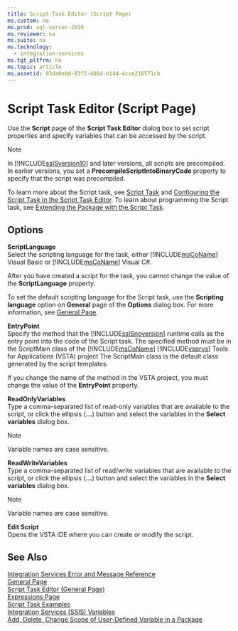 ```yaml
---
title: Script Task Editor (Script Page)
ms.custom: na
ms.prod: sql-server-2016
ms.reviewer: na
ms.suite: na
ms.technology: 
  - integration-services
ms.tgt_pltfrm: na
ms.topic: article
ms.assetid: 93da0e0d-83f5-406d-b144-4cce216571cb
---
```

# Script Task Editor (Script Page)
  Use the **Script** page of the **Script Task Editor** dialog box to set script properties and specify variables that can be accessed by the script.  
  
> [!NOTE]  
>  In [!INCLUDE[ssISversion10](../../Token/Other/ssISversion10_md.md)] and later versions, all scripts are precompiled. In earlier versions, you set a **PrecompileScriptIntoBinaryCode** property to specify that the script was precompiled.  
  
 To learn more about the Script task, see [Script Task](../../Topics/TopicNameNotContainA/Script-Task.md) and [Configuring the Script Task in the Script Task Editor](../Topic/Configuring%20the%20Script%20Task%20in%20the%20Script%20Task%20Editor.md). To learn about programming the Script task, see [Extending the Package with the Script Task](../Topic/Extending%20the%20Package%20with%20the%20Script%20Task.md).  
  
## Options  
 **ScriptLanguage**  
 Select the scripting language for the task, either [!INCLUDE[msCoName](../../Token/Other/msCoName_md.md)] Visual Basic or [!INCLUDE[msCoName](../../Token/Other/msCoName_md.md)] Visual C\#.  
  
 After you have created a script for the task, you cannot change the value of the **ScriptLanguage** property.  
  
 To set the default scripting language for the Script task, use the **Scripting language** option on **General** page of the **Options** dialog box. For more information, see [General Page](../../Topics/TopicNameNotContainA/General-Page.md).  
  
 **EntryPoint**  
 Specify the method that the [!INCLUDE[ssISnoversion](../../Token/Other/ssISnoversion_md.md)] runtime calls as the entry point into the code of the Script task. The specified method must be in the ScriptMain class of the [!INCLUDE[msCoName](../../Token/Other/msCoName_md.md)] [!INCLUDE[vsprvs](../../Token/Other/vsprvs_md.md)] Tools for Applications \(VSTA\) project The ScriptMain class is the default class generated by the script templates.  
  
 If you change the name of the method in the VSTA project, you must change the value of the **EntryPoint** property.  
  
 **ReadOnlyVariables**  
 Type a comma\-separated list of read\-only variables that are available to the script, or click the ellipsis \(**…**\) button and select the variables in the **Select variables** dialog box.  
  
> [!NOTE]  
>  Variable names are case sensitive.  
  
 **ReadWriteVariables**  
 Type a comma\-separated list of read\/write variables that are available to the script, or click the ellipsis \(**…**\) button and select the variables in the **Select variables** dialog box.  
  
> [!NOTE]  
>  Variable names are case sensitive.  
  
 **Edit Script**  
 Opens the VSTA IDE where you can create or modify the script.  
  
## See Also  
 [Integration Services Error and Message Reference](../../Topics/TopicNameNotContainA/Integration-Services-Error-and-Message-Reference.md)   
 [General Page](../../Topics/TopicNameNotContainA/General-Page.md)   
 [Script Task Editor &#40;General Page&#41;](../../Topics/TopicNameNotContainA/Script-Task-Editor--General-Page-.md)   
 [Expressions Page](../../Topics/TopicNameNotContainA/Expressions-Page.md)   
 [Script Task Examples](../Topic/Script%20Task%20Examples.md)   
 [Integration Services &#40;SSIS&#41; Variables](../../Topics/TopicNameNotContainA/Integration-Services--SSIS--Variables.md)   
 [Add, Delete, Change Scope of User-Defined Variable in a Package](../../Topics/TopicNameContainA/Add,-Delete,-Change-Scope-of-User-Defined-Variable-in-a-Package.md)  
  
  